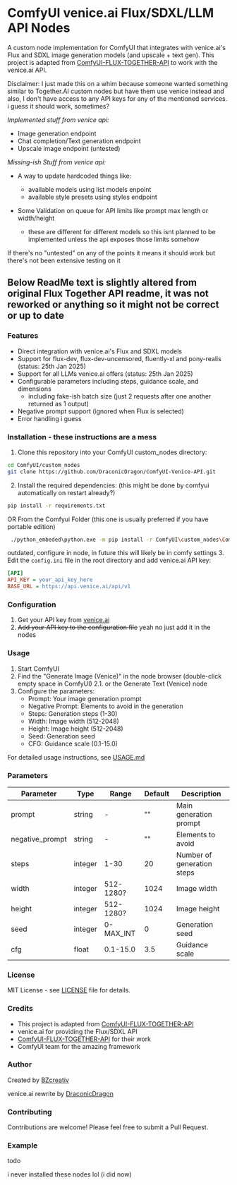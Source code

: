 # ComfyUI venice.ai Flux/SDXL/LLM API Nodes

A custom node implementation for ComfyUI that integrates with venice.ai's Flux and SDXL image generation models (and upscale + text gen). This project is adapted from [ComfyUI-FLUX-TOGETHER-API](https://github.com/BZcreativ/ComfyUI-FLUX-TOGETHER-API) to work with the venice.ai API.

Disclaimer: I just made this on a whim because someone wanted something similar to Together.AI custom nodes but have them use venice instead and also, I don't have access to any API keys for any of the mentioned services. i guess it should work, sometimes?

*Implemented stuff from venice api:*

- Image generation endpoint
- Chat completion/Text generation endpoint
- Upscale image endpoint (untested)

*Missing-ish Stuff from venice api:*

- A way to update hardcoded things like:
  - available models using list models enpoint
  - available style presets using styles endpoint

- Some Validation on queue for API limits like prompt max length or width/height
  - these are different for different models so this isnt planned to be implemented unless the api exposes those limits somehow

If there's no "untested" on any of the points it means it should work but there's not been extensive testing on it

## Below ReadMe text is slightly altered from original Flux Together API readme, it was not reworked or anything so it might not be correct or up to date

### Features

- Direct integration with venice.ai's Flux and SDXL models
- Support for flux-dev, flux-dev-uncensored, fluently-xl and pony-realis (status: 25th Jan 2025)
- Support for all LLMs venice.ai offers (status: 25th Jan 2025)
- Configurable parameters including steps, guidance scale, and dimensions
  - including fake-ish batch size (just 2 requests after one another returned as 1 output)
- Negative prompt support (ignored when Flux is selected)
- Error handling i guess


### Installation - these instructions are a mess

1. Clone this repository into your ComfyUI custom_nodes directory:
```bash
cd ComfyUI/custom_nodes
git clone https://github.com/DraconicDragon/ComfyUI-Venice-API.git
```

2. Install the required dependencies: (this might be done by comfyui automatically on restart already?)
```bash
pip install -r requirements.txt
```

OR From the Comfyui Folder (this one is usually preferred if you have portable edition)
```bash
 ./python_embeded\python.exe -m pip install -r ComfyUI\custom_nodes\ComfyUI-Venice-API\requirements.txt
```

outdated, configure in node, in future this will likely be in comfy settings
3. Edit the `config.ini` file in the root directory and add venice.ai API key:
```ini
[API]
API_KEY = your_api_key_here
BASE_URL = https://api.venice.ai/api/v1
```

### Configuration

1. Get your API key from [venice.ai](https://venice.ai)
2. ~~Add your API key to the configuration file~~ yeah no just add it in the nodes

### Usage

1. Start ComfyUI
2. Find the "Generate Image (Venice)" in the node browser (double-click empty space in ComfyUI)
2.1. or the Generate Text (Venice) node
3. Configure the parameters:
   - Prompt: Your image generation prompt
   - Negative Prompt: Elements to avoid in the generation
   - Steps: Generation steps (1-30)
   - Width: Image width (512-2048)
   - Height: Image height (512-2048)
   - Seed: Generation seed
   - CFG: Guidance scale (0.1-15.0)

For detailed usage instructions, see [USAGE.md](USAGE.md)

### Parameters

| Parameter       | Type    | Range     | Default | Description                |
|-----------------|---------|-----------|---------|----------------------------|
| prompt          | string  | -         | ""      | Main generation prompt     |
| negative_prompt | string  | -         | ""      | Elements to avoid          |
| steps           | integer | 1-30      | 20      | Number of generation steps |
| width           | integer | 512-1280?  | 1024    | Image width                |
| height          | integer | 512-1280?  | 1024    | Image height               |
| seed            | integer | 0-MAX_INT | 0       | Generation seed            |
| cfg             | float   | 0.1-15.0  | 3.5     | Guidance scale             |

### License

MIT License - see [LICENSE](LICENSE) file for details.

### Credits

- This project is adapted from [ComfyUI-FLUX-TOGETHER-API](https://github.com/BZcreativ/ComfyUI-FLUX-TOGETHER-API)
- venice.ai for providing the Flux/SDXL API
- [ComfyUI-FLUX-TOGETHER-API](https://github.com/BZcreativ/ComfyUI-FLUX-TOGETHER-API) for their work
- ComfyUI team for the amazing framework

### Author

Created by [BZcreativ](https://github.com/BZcreativ)

venice.ai rewrite by [DraconicDragon](https://github.com/DraconicDragon)

### Contributing

Contributions are welcome! Please feel free to submit a Pull Request.

### Example

todo

i never installed these nodes lol (i did now)